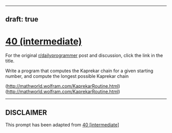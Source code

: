 ---
draft: true
----

# [40 (intermediate)](https://www.reddit.com/r/dailyprogrammer/comments/schqq/4162012_challenge_40_intermediate/)

For the original [r/dailyprogrammer](https://www.reddit.com/r/dailyprogrammer/) post and discussion, click the link in the title.

Write a program that computes the Kaprekar chain for a given starting number, and compute the longest possible Kaprekar chain

(http://mathworld.wolfram.com/KaprekarRoutine.html)
(http://mathworld.wolfram.com/KaprekarRoutine.html)

----
## **DISCLAIMER**
This prompt has been adapted from [40 [intermediate]](https://www.reddit.com/r/dailyprogrammer/comments/schqq/4162012_challenge_40_intermediate/
)
